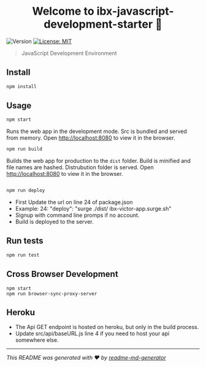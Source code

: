 <h1 align="center">Welcome to ibx-javascript-development-starter 👋</h1>
<p>
  <img alt="Version" src="https://img.shields.io/badge/version-1.0.0-blue.svg?cacheSeconds=2592000" />
  <a href="#" target="_blank">
    <img alt="License: MIT" src="https://img.shields.io/badge/License-MIT-yellow.svg" />
  </a>
</p>

> JavaScript Development Environment

## Install

```sh
npm install
```

## Usage

```sh
npm start
```
Runs the web app in the development mode.
Src is bundled and served from memory. 
Open [http://localhost:8080](http://localhost:8080) to view it in the browser.

```sh
npm run build
```
Builds the web app for production to the `dist` folder.
Build is minified and file names are hashed. Distrubution folder is served. 
Open [http://localhost:8080](http://localhost:8080) to view it in the browser.

```sh

npm run deploy
```
* First Update the url on line 24 of package.json
* Example: 24: "deploy": "surge ./dist/ ibx-victor-app.surge.sh"
* Signup with command line promps if no account. 
* Build is deployed to the server. 

## Run tests

```sh
npm run test

```



## Cross Browser Development
```
npm start
npm run browser-sync-proxy-server

```
## Heroku

* The Api GET endpoint is hosted on heroku, but only in the build process. 
* Update src/api/baseURL.js line 4 if you need to host your api somewhere else. 

***
_This README was generated with ❤️ by [readme-md-generator](https://github.com/kefranabg/readme-md-generator)_